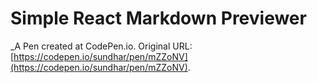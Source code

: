 # Simple React Markdown Previewer
 _A Pen created at CodePen.io. Original URL: [https://codepen.io/sundhar/pen/mZZoNV](https://codepen.io/sundhar/pen/mZZoNV).

 